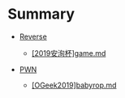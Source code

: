 # Summary

* [Reverse](Reverse/README.md)
  * [[2019安洵杯]game.md](Reverse/[2019安洵杯]game.md)



* [PWN](PWN/README.md)
  * [[OGeek2019]babyrop.md](PWN/[OGeek2019]babyrop.md)

